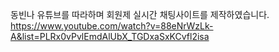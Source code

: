 동빈나 유튜브를 따라하며 회원제 실시간 채팅사이트를 제작하였습니다.
https://www.youtube.com/watch?v=88eNrWzLk-A&list=PLRx0vPvlEmdAlUbX_TGDxaSxKCvfl2isa
